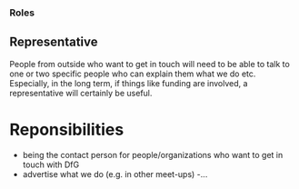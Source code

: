 ### Roles

## Representative
People from outside who want
to get in touch will need to be
able to talk to one or two
specific people who can explain
them what we do etc. Especially, in
the long term, if things like
funding are involved, a
representative will certainly be
useful.

# Reponsibilities
- being the contact person for
people/organizations who
want to get in touch with DfG
- advertise what we do (e.g. in other
meet-ups)
-...
